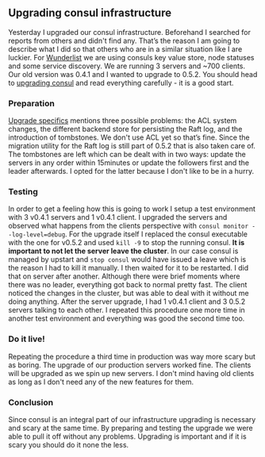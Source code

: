 ## Upgrading consul infrastructure

Yesterday I upgraded our consul infrastructure. Beforehand I searched for reports from others and didn't find any. That’s the reason I am going to describe what I did so that others who are in a similar situation like I are luckier.
For [Wunderlist](https://www.wunderlist.com) we are using consuls key value store, node statuses and some service discovery. We are running 3 servers and ~700 clients. Our old version was 0.4.1 and I wanted to upgrade to 0.5.2. You should head to [upgrading consul](https://consul.io/docs/upgrading.html) and read everything carefully - it is a good start.

### Preparation

[Upgrade specifics](https://consul.io/docs/upgrade-specific.html) mentions three possible problems: the ACL system changes, the different backend store for persisting the Raft log, and the introduction of tombstones. We don't use ACL yet so that’s fine. Since the migration utility for the Raft log is still part of 0.5.2 that is also taken care of. The tombstones are left which can be dealt with in two ways: update the servers in any order within 15minutes or update the followers first and the leader afterwards. I opted for the latter because I don't like to be in a hurry.

### Testing

In order to get a feeling how this is going to work I setup a test environment with 3 v0.4.1 servers and 1 v0.4.1 client. I upgraded the servers and observed what happens from the clients perspective with `consul monitor --log-level=debug`. For the upgrade itself I replaced the consul executable with the one for v0.5.2 and used `kill -9` to stop the running consul. __It is important to not let the server leave the cluster__. In our case consul is managed by upstart and `stop consul` would have issued a leave which is the reason I had to kill it manually. I then waited for it to be restarted. I did that on server after another.
Although there were brief moments where there was no leader, everything got back to normal pretty fast. The client noticed the changes in the cluster, but was able to deal with it without me doing anything. After the server upgrade, I had 1 v0.4.1 client and 3 0.5.2 servers talking to each other.
I repeated this procedure one more time in another test environment and everything was good the second time too.

### Do it live!

Repeating the procedure a third time in production was way more scary but as boring. The upgrade of our production servers worked fine. The clients will be upgraded as we spin up new servers. I don't mind having old clients as long as I don't need any of the new features for them.

### Conclusion

Since consul is an integral part of our infrastructure upgrading is necessary and scary at the same time. By preparing and testing the upgrade we were able to pull it off without any problems. Upgrading is important and if it is scary you should do it none the less.

